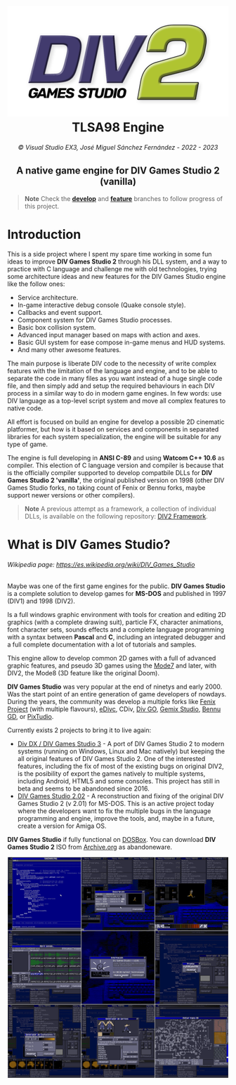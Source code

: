 <h1 align="center">
<img src="https://github.com/VisualStudioEX3/VisualStudioEX3/blob/master/Shared/Images/div_games_studio/div2_logo/div2_logo.png" alt="DIV Games Studio 2 logo" width="512" />
<br>
TLSA98 Engine</h1>
<h6 align="center">© Visual Studio EX3, José Miguel Sánchez Fernández - 2022 - 2023</h6>
<h2 align="center">A native game engine for DIV Games Studio 2 (vanilla)</h2>

> **Note**
> Check the [**develop**](https://github.com/VisualStudioEX3/div2-tlsa98-engine/tree/develop) and [**feature**](https://github.com/VisualStudioEX3/div2-tlsa98-engine/branches/all?query=feature) branches to follow progress of this project.

# Introduction

This is a side project where I spent my spare time working in some fun ideas to improve **DIV Games Studio 2** through his DLL system, and a way to practice with C language and challenge me with old technologies, trying some architecture ideas and new features for the DIV Games Studio engine like the follow ones:

- Service architecture.
- In-game interactive debug console (Quake console style).
- Callbacks and event support.
- Component system for DIV Games Studio processes.
- Basic box collision system.
- Advanced input manager based on maps with action and axes.
- Basic GUI system for ease compose in-game menus and HUD systems.
- And many other awesome features.

The main purpose is liberate DIV code to the necessity of write complex features with the limitation of the language and engine, and to be able to separate the code in many files as you want instead of a huge single code file, and then simply add and setup the required behaviours in each DIV process in a similar way to do in modern game engines. In few words: use DIV language as a top-level script system and move all complex features to native code.

All effort is focused on build an engine for develop a possible 2D cinematic platformer, but how is it based on services and components in separated libraries for each system specialization, the engine will be suitable for any type of game.

The engine is full developing in **ANSI C-89** and using **Watcom C++ 10.6** as compiler. This election of C language version and compiler is because that is the officially compiler supported to develop compatbile DLLs for **DIV Games Studio 2 'vanilla'**, the original published version on 1998 (other DIV Games Studio forks, no taking count of Fenix or Bennu forks, maybe support newer versions or other compilers).

> **Note**
> A previous attempt as a framework, a collection of individual DLLs, is available on the following repository: [DIV2 Framework](https://github.com/VisualStudioEX3/div2-framework).

# What is DIV Games Studio?

###### Wikipedia page: https://es.wikipedia.org/wiki/DIV_Games_Studio

Maybe was one of the first game engines for the public. **DIV Games Studio** is a complete solution to develop games for **MS-DOS** and published in 1997 (DIV1) and 1998 (DIV2). 

Is a full windows graphic environment with tools for creation and editing 2D graphics (with a complete drawing suit), particle FX, character animations, font character sets, sounds effects and a complete language programming with a syntax between **Pascal** and **C**, including an integrated debugger and a full complete documentation with a lot of tutorials and samples. 

This engine allow to develop common 2D games with a full of advanced graphic features, and pseudo 3D games using the [Mode7](https://en.wikipedia.org/wiki/Mode_7) and later, with DIV2, the Mode8 (3D feature like the original Doom).

**DIV Games Studio** was very popular at the end of ninetys and early 2000. Was the start point of an entire generation of game developers of nowdays. During the years, the community was develop a multiple forks like [Fenix Project](https://web.archive.org/web/20071012230137/http://fenix.divsite.net/) (with multiple flavours), [eDivc](https://github.com/vroman/edivc), CDiv, [Div GO](https://www.divgo.net/), [Gemix Studio](http://www.gemixstudio.com/), [Bennu GD](https://www.bennugd.org/), or [PixTudio](https://pixtudio.org/).

Currently exists 2 projects to bring it to live again:
* [Div DX / DIV Games Studio 3](https://github.com/DIVGAMES/DIV-Games-Studio) - A port of DIV Games Studio 2 to modern systems (running on Windows, Linux and Mac natively) but keeping the all original features of DIV Games Studio 2. One of the interested features, including the fix of most of the existing bugs on original DIV2, is the posibility of export the games natively to multiple systems, including Android, HTML5 and some consoles. This project has still in beta and seems to be abandoned since 2016.
* [DIV Games Studio 2.02](https://github.com/vii1/DIV) - A reconstruction and fixing of the original DIV Games Studio 2 (v 2.01) for MS-DOS. This is an active project today where the developers want to fix the multiple bugs in the language programming and engine, improve the tools, and, maybe in a future, create a version for Amiga OS.

**DIV Games Studio** if fully functional on [DOSBox](https://www.dosbox.com/). You can download **DIV Games Studio 2** ISO from [Archive.org](https://archive.org/details/div-games-studio-2) as abandoneware.

![DIV Games Studio 2 screenshots](https://github.com/VisualStudioEX3/VisualStudioEX3/blob/master/Shared/Images/div_games_studio/div2_screen_mosaic.png)
